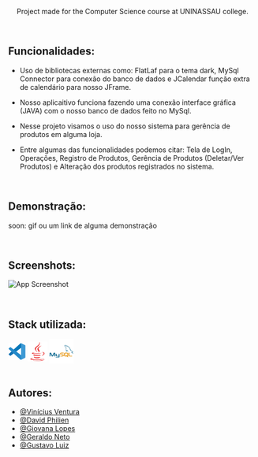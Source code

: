 
<p align="center"> Project made for the Computer Science course at UNINASSAU college. <p/>

<br/>

## Funcionalidades:

- Uso de bibliotecas externas como: FlatLaf para o tema dark, MySql Connector para conexão do banco de dados e JCalendar função extra de calendário para nosso JFrame.

- Nosso aplicaitivo funciona fazendo uma conexão interface gráfica (JAVA) com o nosso banco de dados feito no MySql.

- Nesse projeto visamos o uso do nosso sistema para gerência de produtos em alguma loja.

- Entre algumas das funcionalidades podemos citar: Tela de LogIn, Operações, Registro de Produtos, Gerência de Produtos (Deletar/Ver Produtos) e Alteração dos produtos registrados no sistema.

<br/>

## Demonstração:

soon: gif ou um link de alguma demonstração

<br/>

## Screenshots:

![App Screenshot](https://via.placeholder.com/468x300?text=App+Screenshot+Here)

<br/>

## Stack utilizada:

<div align="LEFT">
    <img align="center" alt"VSCODE" src="https://raw.githubusercontent.com/devicons/devicon/1119b9f84c0290e0f0b38982099a2bd027a48bf1/icons/vscode/vscode-original.svg"   width="35" height="35"/> 
      <img align="center" alt"JAVA" src="https://raw.githubusercontent.com/devicons/devicon/1119b9f84c0290e0f0b38982099a2bd027a48bf1/icons/java/java-plain.svg" width="40" height="40"/> 
          <img align="center" alt"MYSQL" src="https://raw.githubusercontent.com/devicons/devicon/1119b9f84c0290e0f0b38982099a2bd027a48bf1/icons/mysql/mysql-original-wordmark.svg" width="50" height="50"/> 
    
</div>


<br/>

## Autores:

- [@Vinícius Ventura](https://www.github.com/vinivent)
- [@David Philien](https://www.github.com/davidplgomes)
- [@Giovana Lopes](https://www.github.com/glopes2003)
- [@Geraldo Neto](https://www.github.com/GeRa26)
- [@Gustavo Luiz](https://www.instagram.com/guga.luizz)

